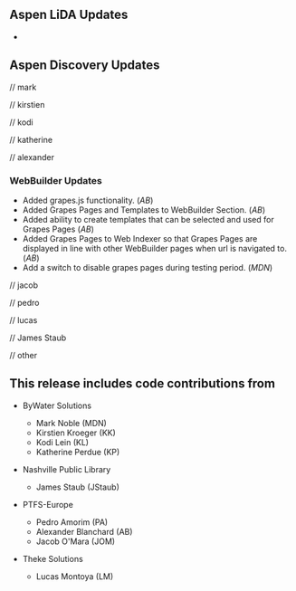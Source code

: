 ## Aspen LiDA Updates
- 

## Aspen Discovery Updates
// mark

// kirstien

// kodi

// katherine

// alexander
### WebBuilder Updates
- Added grapes.js functionality. (*AB*)
- Added Grapes Pages and Templates to WebBuilder Section. (*AB*)
- Added ability to create templates that can be selected and used for Grapes Pages (*AB*)
- Added Grapes Pages to Web Indexer so that Grapes Pages are displayed in line with other WebBuilder pages when url is navigated to. (*AB*)
- Add a switch to disable grapes pages during testing period. (*MDN*)

// jacob

// pedro

// lucas

// James Staub

// other

## This release includes code contributions from
- ByWater Solutions
  - Mark Noble (MDN)
  - Kirstien Kroeger (KK)
  - Kodi Lein (KL)
  - Katherine Perdue (KP)

- Nashville Public Library
  - James Staub (JStaub)
  
- PTFS-Europe
  - Pedro Amorim (PA)
  - Alexander Blanchard (AB)
  - Jacob O'Mara (JOM)

- Theke Solutions
  - Lucas Montoya (LM)